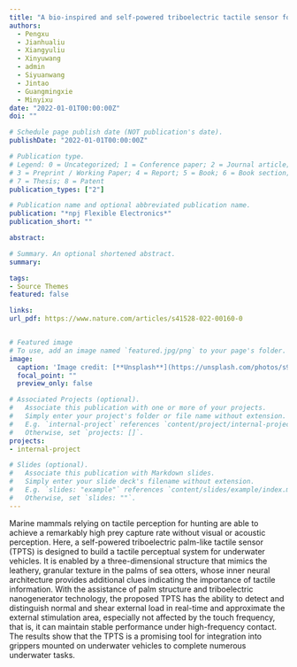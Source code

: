 ```yaml
---
title: "A bio-inspired and self-powered triboelectric tactile sensor for underwater vehicle perception"
authors:
  - Pengxu
  - Jianhualiu
  - Xiangyuliu
  - Xinyuwang
  - admin
  - Siyuanwang
  - Jintao
  - Guangmingxie
  - Minyixu
date: "2022-01-01T00:00:00Z"
doi: ""

# Schedule page publish date (NOT publication's date).
publishDate: "2022-01-01T00:00:00Z"

# Publication type.
# Legend: 0 = Uncategorized; 1 = Conference paper; 2 = Journal article;
# 3 = Preprint / Working Paper; 4 = Report; 5 = Book; 6 = Book section;
# 7 = Thesis; 8 = Patent
publication_types: ["2"]

# Publication name and optional abbreviated publication name.
publication: "*npj Flexible Electronics*"
publication_short: ""

abstract: 

# Summary. An optional shortened abstract.
summary: 

tags:
- Source Themes
featured: false

links:
url_pdf: https://www.nature.com/articles/s41528-022-00160-0


# Featured image
# To use, add an image named `featured.jpg/png` to your page's folder. 
image:
  caption: 'Image credit: [**Unsplash**](https://unsplash.com/photos/s9CC2SKySJM)'
  focal_point: ""
  preview_only: false

# Associated Projects (optional).
#   Associate this publication with one or more of your projects.
#   Simply enter your project's folder or file name without extension.
#   E.g. `internal-project` references `content/project/internal-project/index.md`.
#   Otherwise, set `projects: []`.
projects:
- internal-project

# Slides (optional).
#   Associate this publication with Markdown slides.
#   Simply enter your slide deck's filename without extension.
#   E.g. `slides: "example"` references `content/slides/example/index.md`.
#   Otherwise, set `slides: ""`.
---
```



Marine mammals relying on tactile perception for hunting are able to achieve a remarkably high prey capture rate without visual or acoustic perception. Here, a self-powered triboelectric palm-like tactile sensor (TPTS) is designed to build a tactile perceptual system for underwater vehicles. It is enabled by a three-dimensional structure that mimics the leathery, granular texture in the palms of sea otters, whose inner neural architecture provides additional clues indicating the importance of tactile information. With the assistance of palm structure and triboelectric nanogenerator technology, the proposed TPTS has the ability to detect and distinguish normal and shear external load in real-time and approximate the external stimulation area, especially not affected by the touch frequency, that is, it can maintain stable performance under high-frequency contact. The results show that the TPTS is a promising tool for integration into grippers mounted on underwater vehicles to complete numerous underwater tasks.

